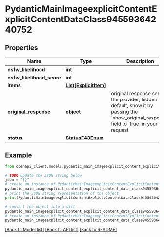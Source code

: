 # PydanticMainImageexplicitContentExplicitContentDataClass94559364240752


## Properties

Name | Type | Description | Notes
------------ | ------------- | ------------- | -------------
**nsfw_likelihood** | **int** |  | 
**nsfw_likelihood_score** | **int** |  | 
**items** | [**List[ExplicitItem]**](ExplicitItem.md) |  | [optional] 
**original_response** | **object** | original response sent by the provider, hidden by default, show it by passing the &#x60;show_original_response&#x60; field to &#x60;true&#x60; in your request | [optional] 
**status** | [**StatusF43Enum**](StatusF43Enum.md) |  | 

## Example

```python
from openapi_client.models.pydantic_main_imageexplicit_content_explicit_content_data_class94559364240752 import PydanticMainImageexplicitContentExplicitContentDataClass94559364240752

# TODO update the JSON string below
json = "{}"
# create an instance of PydanticMainImageexplicitContentExplicitContentDataClass94559364240752 from a JSON string
pydantic_main_imageexplicit_content_explicit_content_data_class94559364240752_instance = PydanticMainImageexplicitContentExplicitContentDataClass94559364240752.from_json(json)
# print the JSON string representation of the object
print(PydanticMainImageexplicitContentExplicitContentDataClass94559364240752.to_json())

# convert the object into a dict
pydantic_main_imageexplicit_content_explicit_content_data_class94559364240752_dict = pydantic_main_imageexplicit_content_explicit_content_data_class94559364240752_instance.to_dict()
# create an instance of PydanticMainImageexplicitContentExplicitContentDataClass94559364240752 from a dict
pydantic_main_imageexplicit_content_explicit_content_data_class94559364240752_form_dict = pydantic_main_imageexplicit_content_explicit_content_data_class94559364240752.from_dict(pydantic_main_imageexplicit_content_explicit_content_data_class94559364240752_dict)
```
[[Back to Model list]](../README.md#documentation-for-models) [[Back to API list]](../README.md#documentation-for-api-endpoints) [[Back to README]](../README.md)



